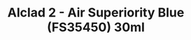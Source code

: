 ---
layout: product
title: "Alclad 2 - Air Superiority Blue (FS35450) 30ml"
price: "TBA" 
desc: "N/A"
img_path: "/assets/img/ALCE609.jpg"
brand: "N/A"
available: false
special_offer: false
new: false
soon: false
cat: "040000"
subcat: "040300"
subsubcat: "0N/A"
sifra: "ALCE609"
popular: true
---